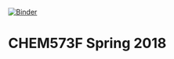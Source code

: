 [![Binder](https://mybinder.org/badge_logo.svg)](https://mybinder.org/v2/gh/mccullaghlab/CHEM573F/master)

# CHEM573F Spring 2018




